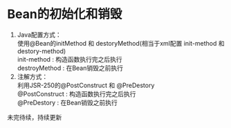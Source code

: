 # Bean的初始化和销毁
1. Java配置方式：  
使用@Bean的initMethod 和 destoryMethod(相当于xml配置 init-method 和 destory-method)  
init-method : 构造函数执行完之后执行  
destroyMethod : 在Bean销毁之前执行
2. 注解方式：  
利用JSR-250的@PostConstruct 和 @PreDestory  
@PostConstruct : 构造函数执行完之后执行  
@PreDestory : 在Bean销毁之前执行


未完待续，持续更新
